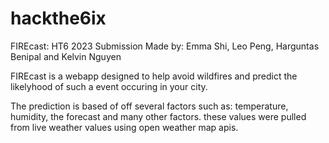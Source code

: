 # hackthe6ix
FIREcast: HT6 2023 Submission
Made by: Emma Shi, Leo Peng, Harguntas Benipal and Kelvin Nguyen

FIREcast is a webapp designed to help avoid wildfires and predict the likelyhood of such a event occuring in your city.

The prediction is based of off several factors such as: temperature, humidity, the forecast and many other factors. these values were pulled from live weather values using open weather map apis.
